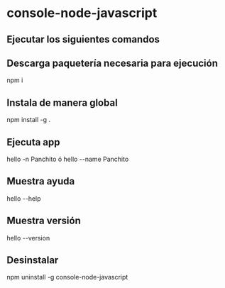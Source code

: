 # console-node-javascript

## Ejecutar los siguientes comandos

## Descarga paquetería necesaria para ejecución
npm i

## Instala de manera global
npm install -g .

## Ejecuta app
hello -n Panchito ó hello --name Panchito

## Muestra ayuda
hello --help

## Muestra versión
hello --version

## Desinstalar
npm uninstall -g console-node-javascript
